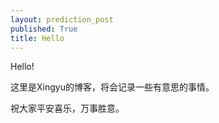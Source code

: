```yaml
---
layout: prediction_post
published: True
title: Hello
---
```




Hello!

这里是Xingyu的博客，将会记录一些有意思的事情。

祝大家平安喜乐，万事胜意。


